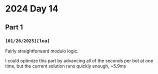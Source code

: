 # 2024 Day 14

## Part 1
### `[01/26/2025][lua]`

Fairly straightforward modulo logic.

I could optimize this part by advancing all of the seconds per bot at one time, but the current solution runs quickly enough, ~5.9ms
